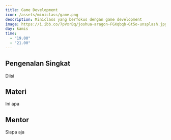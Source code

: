 ```yaml
---
title: Game Development
icon: /assets/miniclass/game.png
description: Miniclass yang berfokus dengan game development
image: https://i.ibb.co/7pVxrBq/joshua-aragon-FGXqbqb-Gt5o-unsplash.jpg
day: kamis
time:
  - "19.00"
  - "21.00"
---
```


## Pengenalan Singkat

Diisi

## Materi

Ini apa

## Mentor

Siapa aja
